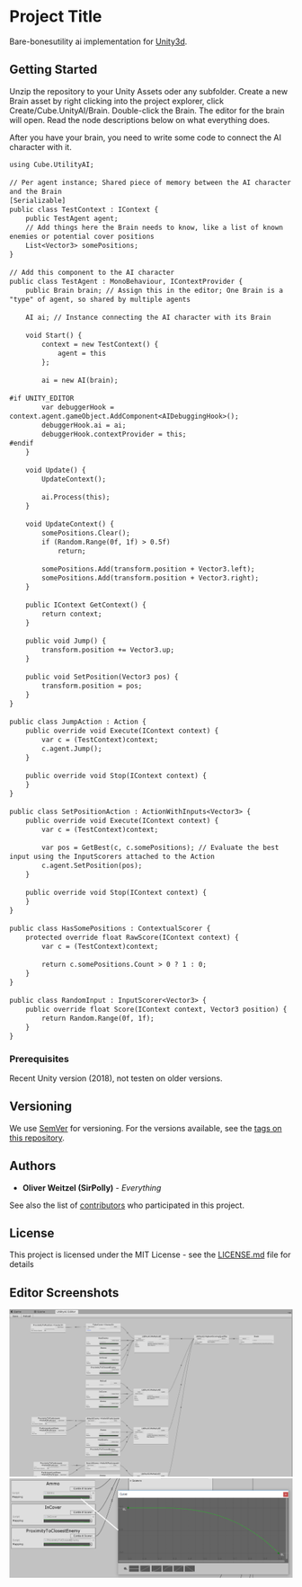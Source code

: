 # Project Title
Bare-bonesutility ai implementation for [Unity3d](https://unity3d.com).

## Getting Started
Unzip the repository to your Unity Assets oder any subfolder. Create a new Brain asset by right clicking into the project explorer, click Create/Cube.UnityAI/Brain. Double-click the Brain. The editor for the brain will open. Read the node descriptions below on what everything does.

After you have your brain, you need to write some code to connect the AI character with it.


    using Cube.UtilityAI;

    // Per agent instance; Shared piece of memory between the AI character and the Brain
    [Serializable]
    public class TestContext : IContext {
        public TestAgent agent;
        // Add things here the Brain needs to know, like a list of known enemies or potential cover positions
        List<Vector3> somePositions;
    }

    // Add this component to the AI character
    public class TestAgent : MonoBehaviour, IContextProvider {
        public Brain brain; // Assign this in the editor; One Brain is a "type" of agent, so shared by multiple agents

        AI ai; // Instance connecting the AI character with its Brain

        void Start() {
            context = new TestContext() {
                agent = this
            };

            ai = new AI(brain);

    #if UNITY_EDITOR
            var debuggerHook = context.agent.gameObject.AddComponent<AIDebuggingHook>();
            debuggerHook.ai = ai;
            debuggerHook.contextProvider = this;
    #endif
        }

        void Update() {
            UpdateContext();

            ai.Process(this);
        }

        void UpdateContext() {
            somePositions.Clear();
            if (Random.Range(0f, 1f) > 0.5f)
                return;

            somePositions.Add(transform.position + Vector3.left);
            somePositions.Add(transform.position + Vector3.right);
        }

        public IContext GetContext() {
            return context;
        }

        public void Jump() {
            transform.position += Vector3.up;
        }

        public void SetPosition(Vector3 pos) {
            transform.position = pos;
        }
    }

    public class JumpAction : Action {
        public override void Execute(IContext context) {
            var c = (TestContext)context;
            c.agent.Jump();
        }

        public override void Stop(IContext context) {
        }
    }

    public class SetPositionAction : ActionWithInputs<Vector3> {
        public override void Execute(IContext context) {
            var c = (TestContext)context;

            var pos = GetBest(c, c.somePositions); // Evaluate the best input using the InputScorers attached to the Action
            c.agent.SetPosition(pos);
        }

        public override void Stop(IContext context) {
        }
    }

    public class HasSomePositions : ContextualScorer {
        protected override float RawScore(IContext context) {
            var c = (TestContext)context;

            return c.somePositions.Count > 0 ? 1 : 0;
        }
    }

    public class RandomInput : InputScorer<Vector3> {
        public override float Score(IContext context, Vector3 position) {
            return Random.Range(0f, 1f);
        }
    }

### Prerequisites
Recent Unity version (2018), not testen on older versions.

## Versioning
We use [SemVer](http://semver.org/) for versioning. For the versions available, see the [tags on this repository](https://bitbucket.org/unique-code/cube.utilityai/downloads/?tab=tags).

## Authors
* **Oliver Weitzel (SirPolly)** - *Everything*

See also the list of [contributors](https://bitbucket.org/unique-code/cube.utilityai/addon/bitbucket-graphs/graphs-repo-page#!graph=contributors) who participated in this project.

## License
This project is licensed under the MIT License - see the [LICENSE.md](LICENSE.md) file for details

## Editor Screenshots
![Editor](Docs/Editor.png)
![Scoring](Docs/Scoring.png)